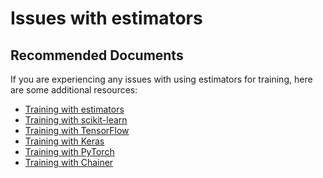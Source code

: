 <properties
	pageTitle="Issues with estimators"
	description="Issues with estimators"
	infoBubbleText="Issues with estimators"
	service="microsoft.machinelearning"
	resource="trainingandexperimentation"
	authors="mx-iao"
	ms.author="minxia"
	supportTopicIds="32690863"
	productPesIds="16644"
	cloudEnvironments="Public"
	articleId="microsoft.machinelearning.trainingandexperimentation.estimators"
	selfHelpType="generic"
/>

# Issues with estimators

## **Recommended Documents**
If you are experiencing any issues with using estimators for training, here are some additional resources:
* [Training with estimators](https://docs.microsoft.com/azure/machine-learning/how-to-train-ml-models?view=azure-ml-py)
* [Training with scikit-learn](https://docs.microsoft.com/azure/machine-learning/how-to-train-scikit-learn?view=azure-ml-py)
* [Training with TensorFlow](https://docs.microsoft.com/azure/machine-learning/how-to-train-tensorflow?view=azure-ml-py)
* [Training with Keras](https://docs.microsoft.com/azure/machine-learning/how-to-train-keras?view=azure-ml-py)
* [Training with PyTorch](https://docs.microsoft.com/azure/machine-learning/how-to-train-pytorch?view=azure-ml-py)
* [Training with Chainer](https://docs.microsoft.com/azure/machine-learning/how-to-train-chainer?view=azure-ml-py)
